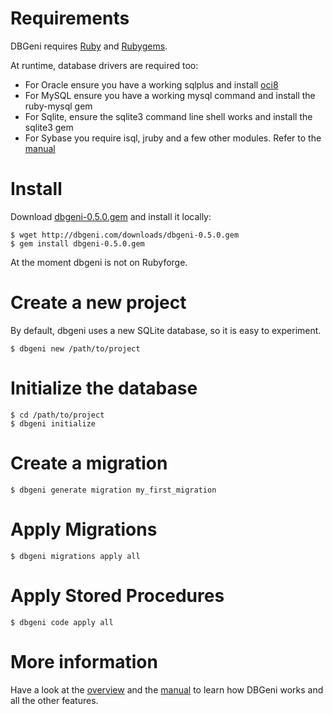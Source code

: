 # Requirements

DBGeni requires [Ruby](http://rubylang.org) and [Rubygems](http://rubygems.org). 

At runtime, database drivers are required too:

 * For Oracle ensure you have a working sqlplus and install [oci8](http://ruby-oci8.rubyforge.org/)
 * For MySQL ensure you have a working mysql command and install the ruby-mysql gem
 * For Sqlite, ensure the sqlite3 command line shell works and install the sqlite3 gem
 * For Sybase you require isql, jruby and a few other modules. Refer to the [manual](/manual.html)

# Install

Download [dbgeni-0.5.0.gem](/downloads/dbgeni-0.5.0.gem) and install it locally: 

    $ wget http://dbgeni.com/downloads/dbgeni-0.5.0.gem
    $ gem install dbgeni-0.5.0.gem

At the moment dbgeni is not on Rubyforge.

# Create a new project

By default, dbgeni uses a new SQLite database, so it is easy to experiment.

    $ dbgeni new /path/to/project

# Initialize the database 

    $ cd /path/to/project
    $ dbgeni initialize

# Create a migration

    $ dbgeni generate migration my_first_migration

# Apply Migrations

    $ dbgeni migrations apply all

# Apply Stored Procedures

    $ dbgeni code apply all

# More information

Have a look at the [overview](/overview.html) and the [manual](/manual.html) to learn how DBGeni works and all the other features.